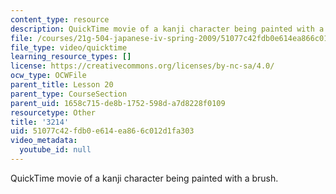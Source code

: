 ```yaml
---
content_type: resource
description: QuickTime movie of a kanji character being painted with a brush.
file: /courses/21g-504-japanese-iv-spring-2009/51077c42fdb0e614ea866c012d1fa303_3214.mov
file_type: video/quicktime
learning_resource_types: []
license: https://creativecommons.org/licenses/by-nc-sa/4.0/
ocw_type: OCWFile
parent_title: Lesson 20
parent_type: CourseSection
parent_uid: 1658c715-de8b-1752-598d-a7d8228f0109
resourcetype: Other
title: '3214'
uid: 51077c42-fdb0-e614-ea86-6c012d1fa303
video_metadata:
  youtube_id: null
---
```

QuickTime movie of a kanji character being painted with a brush.